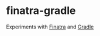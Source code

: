 finatra-gradle
==============
Experiments with [Finatra][] and [Gradle][]

[Finatra]: http://finatra.info/
[Gradle]: http://www.gradle.org/
